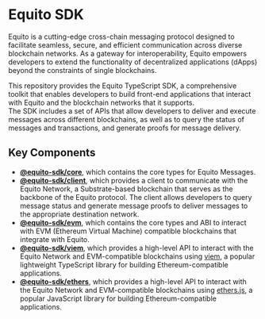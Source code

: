 # Equito SDK

Equito is a cutting-edge cross-chain messaging protocol designed to facilitate seamless, secure, and efficient communication across diverse blockchain networks. As a gateway for interoperability, Equito empowers developers to extend the functionality of decentralized applications (dApps) beyond the constraints of single blockchains.

This repository provides the Equito TypeScript SDK, a comprehensive toolkit that enables developers to build front-end applications that interact with Equito and the blockchain networks that it supports.  
The SDK includes a set of APIs that allow developers to deliver and execute messages across different blockchains, as well as to query the status of messages and transactions, and generate proofs for message delivery.

## Key Components

- [**@equito-sdk/core**](packages/core/README.md), which contains the core types for Equito Messages.
- [**@equito-sdk/client**](packages/client/README.md), which provides a client to communicate with the Equito Network, a Substrate-based blockchain that serves as the backbone of the Equito protocol. The client allows developers to query message status and generate message proofs to deliver messages to the appropriate destination network.
- [**@equito-sdk/evm**](packages/evm/README.md), which contains the core types and ABI to interact with EVM (Ethereum Virtual Machine) compatible blockchains that integrate with Equito.
- [**@equito-sdk/viem**](packages/viem/README.md), which provides a high-level API to interact with the Equito Network and EVM-compatible blockchains using [viem](https://viem.sh/), a popular lightweight TypeScript library for building Ethereum-compatible applications.
- [**@equito-sdk/ethers**](packages/ethers/README.md), which provides a high-level API to interact with the Equito Network and EVM-compatible blockchains using [ethers.js](https://docs.ethers.org/v6/), a popular JavaScript library for building Ethereum-compatible applications.
